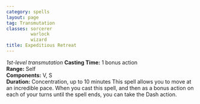 ```yaml
---
category: spells
layout: page
tag: Transmutation
classes: sorcerer
         warlock
         wizard
title: Expeditious Retreat 
---
```

_1st-level transmutation_ 
**Casting Time:** 1 bonus action    
**Range:** Self    
**Components:** V, S    
**Duration:** Concentration, up to 10 minutes 
This spell allows you to move at an incredible pace. When you cast this spell, and then as a bonus action on each of your turns until the spell ends, you can take the Dash action. 